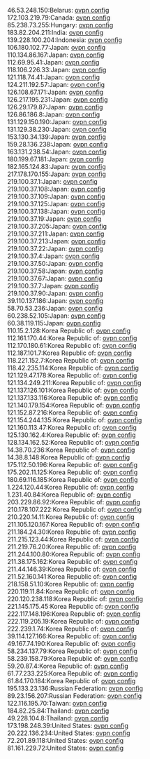 46.53.248.150:Belarus: [ovpn config](vpn/46_53_248_150.ovpn)  
172.103.219.79:Canada: [ovpn config](vpn/172_103_219_79.ovpn)  
85.238.73.255:Hungary: [ovpn config](vpn/85_238_73_255.ovpn)  
183.82.204.211:India: [ovpn config](vpn/183_82_204_211.ovpn)  
139.228.100.204:Indonesia: [ovpn config](vpn/139_228_100_204.ovpn)  
106.180.102.77:Japan: [ovpn config](vpn/106_180_102_77.ovpn)  
110.134.86.167:Japan: [ovpn config](vpn/110_134_86_167.ovpn)  
112.69.95.41:Japan: [ovpn config](vpn/112_69_95_41.ovpn)  
118.106.226.33:Japan: [ovpn config](vpn/118_106_226_33.ovpn)  
121.118.74.41:Japan: [ovpn config](vpn/121_118_74_41.ovpn)  
124.211.192.57:Japan: [ovpn config](vpn/124_211_192_57.ovpn)  
126.108.67.171:Japan: [ovpn config](vpn/126_108_67_171.ovpn)  
126.217.195.231:Japan: [ovpn config](vpn/126_217_195_231.ovpn)  
126.29.179.87:Japan: [ovpn config](vpn/126_29_179_87.ovpn)  
126.86.186.8:Japan: [ovpn config](vpn/126_86_186_8.ovpn)  
131.129.150.190:Japan: [ovpn config](vpn/131_129_150_190.ovpn)  
131.129.38.230:Japan: [ovpn config](vpn/131_129_38_230.ovpn)  
153.130.34.139:Japan: [ovpn config](vpn/153_130_34_139.ovpn)  
159.28.136.238:Japan: [ovpn config](vpn/159_28_136_238.ovpn)  
163.131.238.54:Japan: [ovpn config](vpn/163_131_238_54.ovpn)  
180.199.67.181:Japan: [ovpn config](vpn/180_199_67_181.ovpn)  
182.165.124.83:Japan: [ovpn config](vpn/182_165_124_83.ovpn)  
217.178.170.155:Japan: [ovpn config](vpn/217_178_170_155.ovpn)  
219.100.37.1:Japan: [ovpn config](vpn/219_100_37_1.ovpn)  
219.100.37.108:Japan: [ovpn config](vpn/219_100_37_108.ovpn)  
219.100.37.109:Japan: [ovpn config](vpn/219_100_37_109.ovpn)  
219.100.37.125:Japan: [ovpn config](vpn/219_100_37_125.ovpn)  
219.100.37.138:Japan: [ovpn config](vpn/219_100_37_138.ovpn)  
219.100.37.19:Japan: [ovpn config](vpn/219_100_37_19.ovpn)  
219.100.37.205:Japan: [ovpn config](vpn/219_100_37_205.ovpn)  
219.100.37.211:Japan: [ovpn config](vpn/219_100_37_211.ovpn)  
219.100.37.213:Japan: [ovpn config](vpn/219_100_37_213.ovpn)  
219.100.37.22:Japan: [ovpn config](vpn/219_100_37_22.ovpn)  
219.100.37.4:Japan: [ovpn config](vpn/219_100_37_4.ovpn)  
219.100.37.50:Japan: [ovpn config](vpn/219_100_37_50.ovpn)  
219.100.37.58:Japan: [ovpn config](vpn/219_100_37_58.ovpn)  
219.100.37.67:Japan: [ovpn config](vpn/219_100_37_67.ovpn)  
219.100.37.7:Japan: [ovpn config](vpn/219_100_37_7.ovpn)  
219.100.37.90:Japan: [ovpn config](vpn/219_100_37_90.ovpn)  
39.110.137.186:Japan: [ovpn config](vpn/39_110_137_186.ovpn)  
58.70.53.236:Japan: [ovpn config](vpn/58_70_53_236.ovpn)  
60.238.52.105:Japan: [ovpn config](vpn/60_238_52_105.ovpn)  
60.38.119.115:Japan: [ovpn config](vpn/60_38_119_115.ovpn)  
110.15.2.128:Korea Republic of: [ovpn config](vpn/110_15_2_128.ovpn)  
112.161.170.44:Korea Republic of: [ovpn config](vpn/112_161_170_44.ovpn)  
112.170.180.61:Korea Republic of: [ovpn config](vpn/112_170_180_61.ovpn)  
112.187.101.7:Korea Republic of: [ovpn config](vpn/112_187_101_7.ovpn)  
118.221.152.7:Korea Republic of: [ovpn config](vpn/118_221_152_7.ovpn)  
118.42.235.114:Korea Republic of: [ovpn config](vpn/118_42_235_114.ovpn)  
121.129.47.178:Korea Republic of: [ovpn config](vpn/121_129_47_178.ovpn)  
121.134.249.211:Korea Republic of: [ovpn config](vpn/121_134_249_211.ovpn)  
121.137.126.101:Korea Republic of: [ovpn config](vpn/121_137_126_101.ovpn)  
121.137.133.116:Korea Republic of: [ovpn config](vpn/121_137_133_116.ovpn)  
121.140.179.154:Korea Republic of: [ovpn config](vpn/121_140_179_154.ovpn)  
121.152.87.216:Korea Republic of: [ovpn config](vpn/121_152_87_216.ovpn)  
121.154.244.135:Korea Republic of: [ovpn config](vpn/121_154_244_135.ovpn)  
121.160.113.47:Korea Republic of: [ovpn config](vpn/121_160_113_47.ovpn)  
125.130.162.4:Korea Republic of: [ovpn config](vpn/125_130_162_4.ovpn)  
128.134.162.52:Korea Republic of: [ovpn config](vpn/128_134_162_52.ovpn)  
14.38.70.236:Korea Republic of: [ovpn config](vpn/14_38_70_236.ovpn)  
14.38.8.148:Korea Republic of: [ovpn config](vpn/14_38_8_148.ovpn)  
175.112.50.196:Korea Republic of: [ovpn config](vpn/175_112_50_196.ovpn)  
175.202.11.125:Korea Republic of: [ovpn config](vpn/175_202_11_125.ovpn)  
180.69.116.185:Korea Republic of: [ovpn config](vpn/180_69_116_185.ovpn)  
1.224.120.44:Korea Republic of: [ovpn config](vpn/1_224_120_44.ovpn)  
1.231.40.84:Korea Republic of: [ovpn config](vpn/1_231_40_84.ovpn)  
203.229.86.92:Korea Republic of: [ovpn config](vpn/203_229_86_92.ovpn)  
210.178.107.222:Korea Republic of: [ovpn config](vpn/210_178_107_222.ovpn)  
210.220.14.11:Korea Republic of: [ovpn config](vpn/210_220_14_11.ovpn)  
211.105.120.167:Korea Republic of: [ovpn config](vpn/211_105_120_167.ovpn)  
211.184.24.30:Korea Republic of: [ovpn config](vpn/211_184_24_30.ovpn)  
211.215.123.44:Korea Republic of: [ovpn config](vpn/211_215_123_44.ovpn)  
211.219.76.20:Korea Republic of: [ovpn config](vpn/211_219_76_20.ovpn)  
211.244.100.80:Korea Republic of: [ovpn config](vpn/211_244_100_80.ovpn)  
211.38.175.162:Korea Republic of: [ovpn config](vpn/211_38_175_162.ovpn)  
211.44.146.39:Korea Republic of: [ovpn config](vpn/211_44_146_39.ovpn)  
211.52.160.141:Korea Republic of: [ovpn config](vpn/211_52_160_141.ovpn)  
218.158.51.10:Korea Republic of: [ovpn config](vpn/218_158_51_10.ovpn)  
220.119.11.84:Korea Republic of: [ovpn config](vpn/220_119_11_84.ovpn)  
220.120.238.118:Korea Republic of: [ovpn config](vpn/220_120_238_118.ovpn)  
221.145.175.45:Korea Republic of: [ovpn config](vpn/221_145_175_45.ovpn)  
222.117.148.196:Korea Republic of: [ovpn config](vpn/222_117_148_196.ovpn)  
222.119.205.19:Korea Republic of: [ovpn config](vpn/222_119_205_19.ovpn)  
222.239.1.74:Korea Republic of: [ovpn config](vpn/222_239_1_74.ovpn)  
39.114.127.166:Korea Republic of: [ovpn config](vpn/39_114_127_166.ovpn)  
49.167.74.190:Korea Republic of: [ovpn config](vpn/49_167_74_190.ovpn)  
58.234.137.79:Korea Republic of: [ovpn config](vpn/58_234_137_79.ovpn)  
58.239.158.79:Korea Republic of: [ovpn config](vpn/58_239_158_79.ovpn)  
59.20.87.4:Korea Republic of: [ovpn config](vpn/59_20_87_4.ovpn)  
61.77.233.225:Korea Republic of: [ovpn config](vpn/61_77_233_225.ovpn)  
61.84.170.184:Korea Republic of: [ovpn config](vpn/61_84_170_184.ovpn)  
195.133.23.136:Russian Federation: [ovpn config](vpn/195_133_23_136.ovpn)  
89.23.156.207:Russian Federation: [ovpn config](vpn/89_23_156_207.ovpn)  
122.116.195.70:Taiwan: [ovpn config](vpn/122_116_195_70.ovpn)  
184.82.25.84:Thailand: [ovpn config](vpn/184_82_25_84.ovpn)  
49.228.104.8:Thailand: [ovpn config](vpn/49_228_104_8.ovpn)  
173.198.248.39:United States: [ovpn config](vpn/173_198_248_39.ovpn)  
20.222.136.234:United States: [ovpn config](vpn/20_222_136_234.ovpn)  
72.201.89.118:United States: [ovpn config](vpn/72_201_89_118.ovpn)  
81.161.229.72:United States: [ovpn config](vpn/81_161_229_72.ovpn)  
